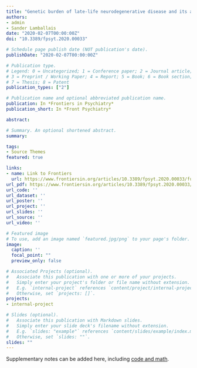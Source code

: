 ```yaml
---
title: "Genetic burden of late-life neurodegenerative disease and its association with early-life lipids, brain, behavior and cognition"
authors:
- admin
- Sander Lamballais
date: "2020-02-07T00:00:00Z"
doi: "10.3389/fpsyt.2020.00033"

# Schedule page publish date (NOT publication's date).
publishDate: "2020-02-07T00:00:00Z"

# Publication type.
# Legend: 0 = Uncategorized; 1 = Conference paper; 2 = Journal article;
# 3 = Preprint / Working Paper; 4 = Report; 5 = Book; 6 = Book section;
# 7 = Thesis; 8 = Patent
publication_types: ["2"]

# Publication name and optional abbreviated publication name.
publication: In *Frontiers in Psychiatry*
publication_short: In *Front Psychiatry*

abstract: 

# Summary. An optional shortened abstract.
summary: 

tags:
- Source Themes
featured: true

links:
- name: Link to Frontiers
  url: https://www.frontiersin.org/articles/10.3389/fpsyt.2020.00033/full
url_pdf: https://www.frontiersin.org/articles/10.3389/fpsyt.2020.00033/pdf
url_code: ''
url_dataset: ''
url_poster: ''
url_project: ''
url_slides: ''
url_source: ''
url_video: ''

# Featured image
# To use, add an image named `featured.jpg/png` to your page's folder. 
image:
  caption: ''
  focal_point: ""
  preview_only: false

# Associated Projects (optional).
#   Associate this publication with one or more of your projects.
#   Simply enter your project's folder or file name without extension.
#   E.g. `internal-project` references `content/project/internal-project/index.md`.
#   Otherwise, set `projects: []`.
projects:
- internal-project

# Slides (optional).
#   Associate this publication with Markdown slides.
#   Simply enter your slide deck's filename without extension.
#   E.g. `slides: "example"` references `content/slides/example/index.md`.
#   Otherwise, set `slides: ""`.
slides: ""
---
```


Supplementary notes can be added here, including [code and math](https://sourcethemes.com/academic/docs/writing-markdown-latex/).

